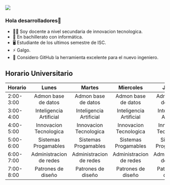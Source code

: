 ![](https://www.telvista.com/wp-content/uploads/2022/06/Logo-Telvista.png)

### Hola desarrolladores👋

- 👨‍🏫 Soy docente a nivel secundaria de innovacion tecnologica.
- 🔭 En bachillerato con informática.
- 🖥 Estudiante de los ultimos semestre de ISC.
- ⚡ Galgo.
- 🤔 Considero GitHub la herramienta excelente para el nuevo ingeniero.

## Horario Universitario

| Horario 	|Lunes                        |Martes                       |Miercoles                    |Jueves                       |Viernes                      |
|----------	|:---------------------------:|:---------------------------:|:---------------------------:|:---------------------------:|:---------------------------:|
|2:00-3:00  |Admon base de datos          |Admon base de datos          |Admon base de datos          |Admon base de datos          |Admon base de datos          |
|3:00-4:00  |Inteligencia Artificial      |Inteligencia Artificial      |Inteligencia Artificial      |Inteligencia Artificial      |Inteligencia Artificial      |
|4:00-5:00  |Innovacion Tecnologica       |Innovacion Tecnologica       |Innovacion Tecnologica       |Innovacion Tecnologica       |Innovacion Tecnologica       | 
|5:00-6:00  |Sistemas Progamables         |Sistemas Progamables         |Sistemas Progamables         |Sistemas Progamables         |Sistemas Progamables         |
|6:00-7:00  |Administracion de redes    	|Administracion de redes    	|Administracion de redes    	|Administracion de redes    	|Administracion de redes    	|
|7:00-8:00  |Patrones de diseño          	|Patrones de diseño          	|Patrones de diseño          	|Patrones de diseño          	|Patrones de diseño          	|


<!--
**4DownPortu/4DownPortu** is a ✨ _special_ ✨ repository because its `README.md` (this file) appears on your GitHub profile.

Here are some ideas to get you started:

- 🔭 I’m currently working on ...
- 🌱 I’m currently learning ...
- 👯 I’m looking to collaborate on ...
- 🤔 I’m looking for help with ...
- 💬 Ask me about ...
- 📫 How to reach me: ...
- 😄 Pronouns: ...
- ⚡ Fun fact: ...
-->
